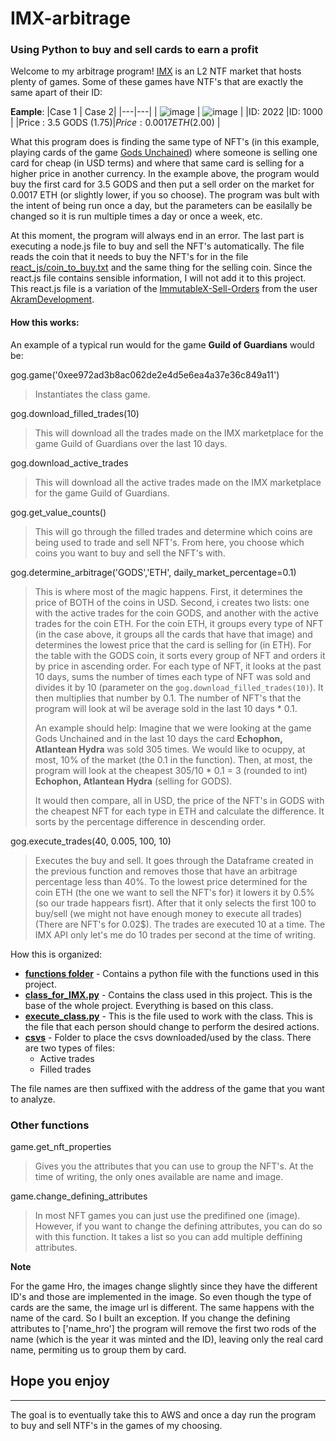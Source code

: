 # IMX-arbitrage
### Using Python to buy and sell cards to earn a profit ###

Welcome to my arbitrage program!
[IMX](https://market.immutable.com/) is an L2 NTF market that hosts plenty of games. Some of these games have NTF's that are exactly the same apart of their ID:

**Eample**:
|Case 1 | Case 2|
|---|---|
| ![image](https://user-images.githubusercontent.com/97365179/175778369-257db92f-01fc-4286-b06f-a394f22d3502.png)   |  ![image](https://user-images.githubusercontent.com/97365179/175778369-257db92f-01fc-4286-b06f-a394f22d3502.png) |
|ID: 2022   |ID: 1000   |
|Price : 3.5 GODS (1.75$)    |Price: 0.0017 ETH (2.00$)   |
                      
What this program does is finding the same type of NFT's (in this example, playing cards of the game [Gods Unchained](https://godsunchained.com/)) where someone is selling one card for cheap (in USD terms) and where that same card is selling for a higher price in another currency. In the example above, the program would buy the first card for 3.5 GODS and then put a sell order on the market for 0.0017 ETH (or slightly lower, if you so choose). The program was bult with the intent of being run once a day, but the parameters can be easilally be changed so it is run multiple times a day or once a week, etc.

At this moment, the program will always end in an error. The last part is executing a node.js file to buy and sell the NFT's automatically. The file reads the coin that it needs to buy the NFT's for in the file [react_js/coin_to_buy.txt](https://github.com/HLCarbon/IMX-arbitrage/blob/main/react_js/coin_to_buy.txt) and the same thing for the selling coin. Since the react.js file contains sensible information, I will not add it to this project. This react.js file is a variation of the [ImmutableX-Sell-Orders](https://github.com/AkramDevelopment/ImmutableX-Sell-Orders) from the user [AkramDevelopment](https://github.com/AkramDevelopment).


#### How this works:

An example of a typical run would for the game **Guild of Guardians** would be:

gog.game('0xee972ad3b8ac062de2e4d5e6ea4a37e36c849a11')

>Instantiates the class game.

gog.download_filled_trades(10)

>This will download all the trades made on the IMX marketplace for the game Guild of Guardians over the last 10 days. 

gog.download_active_trades

>This will download all the active trades made on the IMX marketplace for the game Guild of Guardians.

gog.get_value_counts()

>This will go through the filled trades and determine which coins are being used to trade and sell NFT's. From here, you choose which coins you want to buy and sell the NFT's with.

gog.determine_arbitrage('GODS','ETH', daily_market_percentage=0.1)

>This is where most of the magic happens. First, it determines the price of BOTH of the coins in USD. Second, i creates two lists: one with the active trades for the coin GODS, and another with the active trades for the coin ETH. For the coin ETH, it groups every type of NFT (in the case above, it groups all the cards that have that image) and determines the lowest price that the card is selling for (in ETH). For the table with the GODS coin, it sorts every group of NFT and orders it by price in ascending order. For each type of NFT, it looks at the past 10 days, sums the number of times each type of NFT was sold and divides it by 10 (parameter on the `gog.download_filled_trades(10)`). It then multiplies that number by 0.1. The number of NFT's that the program will look at wil be average sold in the last 10 days \* 0.1. 
>
>An example should help: Imagine that we were looking at the game Gods Unchained and in the last 10 days the card **Echophon, Atlantean Hydra** was sold 305 times. We would like to ocuppy, at most, 10% of the market (the 0.1 in the function). Then, at most, the program will look at the cheapest 305/10 \* 0.1 = 3 (rounded to int) **Echophon, Atlantean Hydra** (selling for GODS). 
>
>It would then compare, all in USD, the price of the NFT's in GODS with the cheapest NFT for each type in ETH and calculate the difference. It sorts by the percentage difference in descending order.

gog.execute_trades(40, 0.005, 100, 10)
>Executes the buy and sell. It goes through the Dataframe created in the previous function and removes those that have an arbitrage percentage less than 40%. To the lowest price determined for the coin ETH (the one we want to sell the NFT's for) it lowers it by 0.5% (so our trade happears fisrt). After that it only selects the first 100 to buy/sell (we might not have enough money to execute all trades)(There are NFT's for 0.02$). The trades are executed 10 at a time. The IMX API only let's me do 10 trades per second at the time of writing.


How this is organized:
- [**functions folder**](https://github.com/HLCarbon/IMX-arbitrage/tree/main/functions) - Contains a python file with the functions used in this project.
- [**class_for_IMX.py**](https://github.com/HLCarbon/IMX-arbitrage/blob/main/class_for_IMX.py) - Contains the class used in this project. This is the base of the whole project. Everything is based on this class.
- [**execute_class.py**](https://github.com/HLCarbon/IMX-arbitrage/blob/main/execute_class.py) - This is the file used to work with the class. This is the file that each person should change to perform the desired actions.
- [**csvs**](https://github.com/HLCarbon/IMX-arbitrage/tree/main/csvs) - Folder to place the csvs downloaded/used by the class. There are two types of files:
   - Active trades
   - Filled trades
   
The file names are then suffixed with the address of the game that you want to analyze.

### Other functions
game.get_nft_properties
>Gives you the attributes that you can use to group the NFT's. At the time of writing, the only ones available are name and image.

game.change_defining_attributes
>In most NFT games you can just use the predifined one (image). However, if you want to change the defining attributes, you can do so with this function. It takes a list so you can add multiple deffining attributes.

**Note**

For the game Hro, the images change slightly since they have the different ID's and those are implemented in the image. So even though the type of cards are the same, the image url is different. The same happens with the name of the card. So I built an exception. If you change the defining attributes to ['name_hro'] the program will remove the first two rods of the name (which is the year it was minted and the ID), leaving only the real card name, permiting us to group them by card.

## Hope you enjoy

***

The goal is to eventually take this to AWS and once a day run the program to buy and sell NTF's in the games of my choosing.
